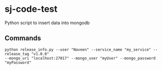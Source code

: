 # sj-code-test
Python script to insert data into mongodb

## Commands

```
python release_info.py --user "Naveen" --service_name "my_service" --release_tag "v1.0.0" 
--mongo_uri "localhost:27017" --mongo_user "myUser" --mongo_password "myPassword"
```
